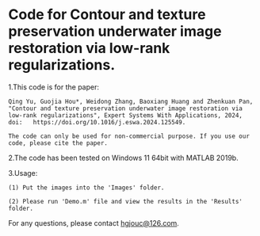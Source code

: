 # Code for Contour and texture preservation underwater image restoration via low-rank regularizations.

1.This code is for the paper:

    Qing Yu, Guojia Hou*, Weidong Zhang, Baoxiang Huang and Zhenkuan Pan, "Contour and texture preservation underwater image restoration via low-rank regularizations", Expert Systems With Applications, 2024, doi:   https://doi.org/10.1016/j.eswa.2024.125549.

    The code can only be used for non-commercial purpose. If you use our code, please cite the paper.

2.The code has been tested on Windows 11 64bit with MATLAB 2019b.

3.Usage:

    (1) Put the images into the 'Images' folder.

    (2) Please run 'Demo.m' file and view the results in the 'Results' folder.

  For any questions, please contact hgjouc@126.com.

